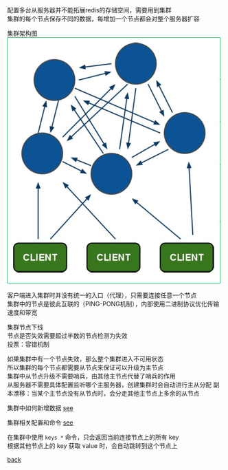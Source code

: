 配置多台从服务器并不能拓展redis的存储空间，需要用到集群  
集群的每个节点保存不同的数据，每增加一个节点都会对整个服务器扩容  

集群架构图  
![image](image/4.png)  

客户端进入集群时并没有统一的入口（代理），只需要连接任意一个节点  
集群中的节点是彼此互联的（PING-PONG机制），内部使用二进制协议优化传输速度和带宽  

集群节点下线  
节点是否失效需要超过半数的节点检测为失效  
投票：容错机制  

如果集群中有一个节点失效，那么整个集群进入不可用状态  
所以集群的每个节点都需要从节点来保证可以升级为主节点  
集群中从节点升级不需要哨兵，由其他主节点代替了哨兵的作用  
从服务器不需要具体配置监听哪个主服务器，创建集群时会自动进行主从分配
副本漂移：当某个主节点没有从节点时，会分走其他主节点上多余的从节点  

集群中如何新增数据 [see](14/1.md)  

集群相关配置和命令 [see](14/2.md)  

在集群中使用 `keys *` 命令，只会返回当前连接节点上的所有 key  
根据其他节点上的 key 获取 value 时，会自动跳转到这个节点上  

[back](../11.md)  